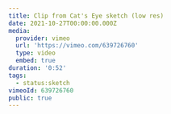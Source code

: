 ```yaml
---
title: Clip from Cat's Eye sketch (low res)
date: 2021-10-27T00:00:00.000Z
media:
  provider: vimeo
  url: 'https://vimeo.com/639726760'
  type: video
  embed: true
duration: '0:52'
tags:
  - status:sketch
vimeoId: 639726760
public: true
---
```

<!-- Vimeo video: Clip from Cat's Eye sketch (low res) -->
<!-- Duration: 0:52 -->
<!-- Created: 2021-10-27 -->

<ClientOnly>
  <WorkbookViewer />
</ClientOnly>

<script setup>
import WorkbookViewer from "../../.vitepress/theme/components/workbook/WorkbookViewer.vue";
</script>
